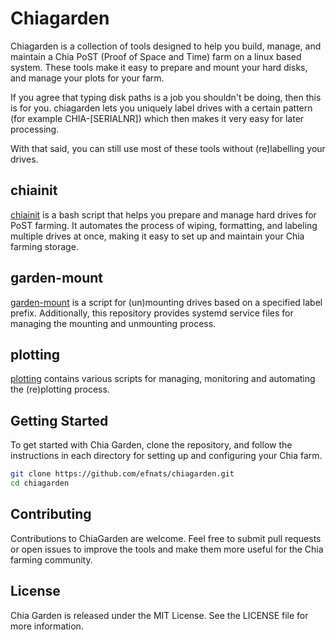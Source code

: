 # Chiagarden

Chiagarden is a collection of tools designed to help you build, manage, and maintain a Chia PoST (Proof of Space and Time) farm on a linux based system. These tools make it easy to prepare and mount your hard disks, and manage your plots for your farm.

If you agree that typing disk paths is a job you shouldn't be doing, then this is for you. chiagarden lets you uniquely label drives with a certain pattern (for example CHIA-[SERIALNR]) which then makes it very easy for later processing.

With that said, you can still use most of these tools without (re)labelling your drives. 

## chiainit

[chiainit](https://github.com/efnats/chiagarden/tree/main/chiainit) is a bash script that helps you prepare and manage hard drives for PoST farming. It automates the process of wiping, formatting, and labeling multiple drives at once, making it easy to set up and maintain your Chia farming storage.

## garden-mount

[garden-mount](https://github.com/efnats/chiagarden/tree/main/) is a script for (un)mounting drives based on a specified label prefix. Additionally, this repository provides systemd service files for managing the mounting and unmounting process.

## plotting

[plotting](https://github.com/efnats/chiagarden/tree/main/plotting) contains various scripts for managing, monitoring and automating the (re)plotting process.

## Getting Started

To get started with Chia Garden, clone the repository, and follow the instructions in each directory for setting up and configuring your Chia farm.

```bash
git clone https://github.com/efnats/chiagarden.git
cd chiagarden
```

## Contributing
Contributions to ChiaGarden are welcome. Feel free to submit pull requests or open issues to improve the tools and make them more useful for the Chia farming community.

## License
Chia Garden is released under the MIT License. See the LICENSE file for more information.


